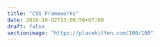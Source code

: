 ```yaml
---
title: "CSS Frameworks"
date: 2018-10-02T13:09:56+07:00
draft: false
sectionimage: "https://placekitten.com/100/100"
---
```


